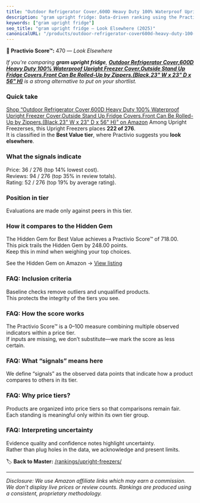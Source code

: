 ```yaml
---
title: "Outdoor Refrigerator Cover,600D Heavy Duty 100% Waterproof Upright Freezer Cover,Outside Stand Up Fridge Covers.Front Can Be Rolled-Up by Zippers.(Black,23\" W x 23\" D x 56\" H)"
description: "gram upright fridge: Data-driven ranking using the Practivio Score™. Positioned by quality, value, demand, findability, momentum."
keywords: ["gram upright fridge"]
seo_title: "gram upright fridge — Look Elsewhere (2025)"
canonicalURL: "/products/outdoor-refrigerator-cover600d-heavy-duty-100-waterproof-upright-freezer-coveroutside-stand-up-fridge-coversfront-can-be-rolled-up-by-zippersblack23-w-x-23-d-x-56-h-B0C85P655V/"
---
```


**🚫 Practivio Score™:** 470 — _Look Elsewhere_


*If you're comparing **gram upright fridge**, **[Outdoor Refrigerator Cover,600D Heavy Duty 100% Waterproof Upright Freezer Cover,Outside Stand Up Fridge Covers.Front Can Be Rolled-Up by Zippers.(Black,23" W x 23" D x 56" H)](https://www.amazon.com/dp/B0C85P655V?tag=practivio-20)** is a strong alternative to put on your shortlist.*
### Quick take
[Shop “Outdoor Refrigerator Cover,600D Heavy Duty 100% Waterproof Upright Freezer Cover,Outside Stand Up Fridge Covers.Front Can Be Rolled-Up by Zippers.(Black,23" W x 23" D x 56" H)” on Amazon](https://www.amazon.com/dp/B0C85P655V?tag=practivio-20)
Among Upright Freezerses, this Upright Freezers places **222 of 276**.  
It is classified in the **Best Value tier**, where Practivio suggests you **look elsewhere**.

### What the signals indicate
Price: 36 / 276 (top 14% lowest cost).  
Reviews: 94 / 276 (top 35% in review totals).  
Rating: 52 / 276 (top 19% by average rating).  

### Position in tier
Evaluations are made only against peers in this tier.

### How it compares to the Hidden Gem
The Hidden Gem for Best Value achieves a Practivio Score™ of 718.00.  
This pick trails the Hidden Gem by 248.00 points.  
Keep this in mind when weighing your top choices.  

See the Hidden Gem on Amazon → [View listing](https://www.amazon.com/dp/B00IR8H55A?tag=practivio-20)

### FAQ: Inclusion criteria
Baseline checks remove outliers and unqualified products.  
This protects the integrity of the tiers you see.

### FAQ: How the score works
The Practivio Score™ is a 0–100 measure combining multiple observed indicators within a price tier.  
If inputs are missing, we don’t substitute—we mark the score as less certain.

### FAQ: What “signals” means here
We define “signals” as the observed data points that indicate how a product compares to others in its tier.

### FAQ: Why price tiers?
Products are organized into price tiers so that comparisons remain fair.  
Each standing is meaningful only within its own tier group.

### FAQ: Interpreting uncertainty
Evidence quality and confidence notes highlight uncertainty.  
Rather than plug holes in the data, we acknowledge and present limits.


🏷️ **Back to Master:** [/rankings/upright-freezers/](/rankings/upright-freezers/)

---
_Disclosure: We use Amazon affiliate links which may earn a commission. We don’t display live prices or review counts. Rankings are produced using a consistent, proprietary methodology._
